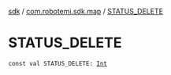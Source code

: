 [sdk](../index.md) / [com.robotemi.sdk.map](index.md) / [STATUS_DELETE](./-s-t-a-t-u-s_-d-e-l-e-t-e.md)

# STATUS_DELETE

`const val STATUS_DELETE: `[`Int`](https://kotlinlang.org/api/latest/jvm/stdlib/kotlin/-int/index.html)